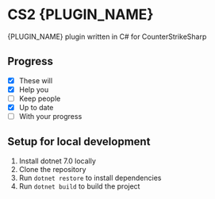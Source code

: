 # CS2 {PLUGIN_NAME}
{PLUGIN_NAME} plugin written in C# for CounterStrikeSharp

## Progress
- [x] These will
- [x] Help you
- [ ] Keep people
- [x] Up to date
- [ ] With your progress

## Setup for local development
1. Install dotnet 7.0 locally
2. Clone the repository
3. Run `dotnet restore` to install dependencies
4. Run `dotnet build` to build the project
